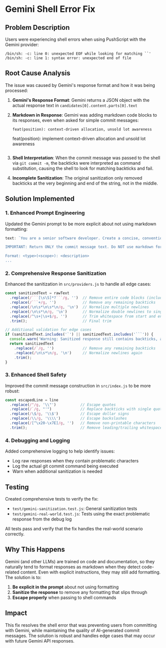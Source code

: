 # Gemini Shell Error Fix

## Problem Description

Users were experiencing shell errors when using PushScript with the Gemini provider:

```
/bin/sh: -c: line 0: unexpected EOF while looking for matching ``'
/bin/sh: -c: line 1: syntax error: unexpected end of file
```

## Root Cause Analysis

The issue was caused by Gemini's response format and how it was being processed:

1. **Gemini's Response Format**: Gemini returns a JSON object with the actual response text in `candidates[0].content.parts[0].text`

2. **Markdown in Response**: Gemini was adding markdown code blocks to its responses, even when asked for simple commit messages:
   ```
   feat(position): context-driven allocation, unsold lot awareness

   ```
   feat(position): implement context-driven allocation and unsold lot awareness
   ```

3. **Shell Interpretation**: When the commit message was passed to the shell via `git commit -m`, the backticks were interpreted as command substitution, causing the shell to look for matching backticks and fail.

4. **Incomplete Sanitization**: The original sanitization only removed backticks at the very beginning and end of the string, not in the middle.

## Solution Implemented

### 1. Enhanced Prompt Engineering

Updated the Gemini prompt to be more explicit about not using markdown formatting:

```javascript
text: `You are a senior software developer. Create a concise, conventional commit message that strictly follows the Conventional Commits format. 

IMPORTANT: Return ONLY the commit message text. Do NOT use markdown formatting, code blocks, backticks, or any other formatting. Return plain text only.

Format: <type>(<scope>): <description>
...
```

### 2. Comprehensive Response Sanitization

Enhanced the sanitization in `src/providers.js` to handle all edge cases:

```javascript
const sanitizedText = rawText
  .replace(/```[\s\S]*?```/g, '')  // Remove entire code blocks (including content)
  .replace(/```+/g, '')            // Remove any remaining backticks
  .replace(/\n\s*\n\s*\n/g, '\n')  // Normalize multiple newlines
  .replace(/\n\s*\n/g, '\n')       // Normalize double newlines to single
  .replace(/^\s+|\s+$/g, '')       // Trim whitespace from start and end
  .trim();                         // Final trim

// Additional validation for edge cases
if (sanitizedText.includes('`') || sanitizedText.includes('```')) {
  console.warn('Warning: Sanitized response still contains backticks, applying additional cleanup');
  return sanitizedText
    .replace(/`/g, '')             // Remove any remaining backticks
    .replace(/\n\s*\n/g, '\n')     // Normalize newlines again
    .trim();
}
```

### 3. Enhanced Shell Safety

Improved the commit message construction in `src/index.js` to be more robust:

```javascript
const escapedLine = line
  .replace(/"/g, '\\"')           // Escape quotes
  .replace(/`/g, "'")             // Replace backticks with single quotes
  .replace(/\$/g, '\\$')          // Escape dollar signs
  .replace(/\\/g, '\\\\')         // Escape backslashes
  .replace(/[^\x20-\x7E]/g, '')   // Remove non-printable characters
  .trim();                        // Remove leading/trailing whitespace
```

### 4. Debugging and Logging

Added comprehensive logging to help identify issues:

- Log raw responses when they contain problematic characters
- Log the actual git commit command being executed
- Warn when additional sanitization is needed

## Testing

Created comprehensive tests to verify the fix:

- `test/gemini-sanitization.test.js`: General sanitization tests
- `test/gemini-real-world.test.js`: Tests using the exact problematic response from the debug log

All tests pass and verify that the fix handles the real-world scenario correctly.

## Why This Happens

Gemini (and other LLMs) are trained on code and documentation, so they naturally tend to format responses as markdown when they detect code-related content. Even with explicit instructions, they may still add formatting. The solution is to:

1. **Be explicit in the prompt** about not using formatting
2. **Sanitize the response** to remove any formatting that slips through
3. **Escape properly** when passing to shell commands

## Impact

This fix resolves the shell error that was preventing users from committing with Gemini, while maintaining the quality of AI-generated commit messages. The solution is robust and handles edge cases that may occur with future Gemini API responses. 